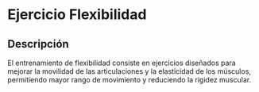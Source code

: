 # Ejercicio Flexibilidad

## Descripción
El entrenamiento de flexibilidad consiste en ejercicios diseñados para mejorar la movilidad de las articulaciones y la elasticidad de los músculos, permitiendo mayor rango de movimiento y reduciendo la rigidez muscular.
